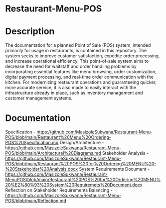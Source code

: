 # Restaurant-Menu-POS

# Description
The documentation for a planned Point of Sale (POS) system, intended primarily for usage in restaurants, is contained in this repository. 
The system seeks to improve customer satisfaction, expedite order processing, and increase operational efficiency. 
This point-of-sale system aims to decrease the need for waitstaff and order handling problems by incorporating essential features like menu browsing, order customization, digital payment processing, and real-time order communication with the kitchen. 
For modernizing restaurant operations and guaranteeing quicker, more accurate service, it is also made to easily interact with the infrastructure already in place, such as inventory management and customer management systems.
# Documentation
Specification - https://github.com/MasizoleSukwana/Restaurant-Menu-POS/blob/main/Restaurant%20Menu%20Ordering-POS%20Specification.md
Design/Architecture - https://github.com/MasizoleSukwana/Restaurant-Menu-POS/blob/main/Architectural%20Diagrams.md
Stakeholder Analysis - https://github.com/MasizoleSukwana/Restaurant-Menu-POS/blob/main/Restaurant%20POS%20for%20Ordering%20MENU%20-%20Stakeholder%20Analysis.docx
System Requirements Document - https://github.com/MasizoleSukwana/Restaurant-MenuPOS/blob/main/Restaurant%20POS%20for%20Ordering%20MENU%20%E2%80%93%20System%20Requiremets%20Document.docx
Reflection on Stakeholder Requirements Balancing - https://github.com/MasizoleSukwana/Restaurant-Menu-POS/blob/main/Reflection.md
